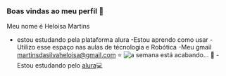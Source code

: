 ### Boas vindas ao meu perfil 💙 

Meu nome é Heloisa Martins 
- estou estudando pela plataforma alura
-Estou aprendo como usar
-Utilizo esse espaço nas aulas de técnologia e Robótica
-Meu gmail martinsdasilvaheloisa@gmail.com ⭐
![a semana está acabando...](https://media1.tenor.com/m/Zy3DGDCKrlUAAAAC/sextou-no-lombo-do-touro.gif) 🥳
-Estou estudando pelo [alura](https://cursos.alura.com.br/corp/tecnologia-e-robotica-programacao-nem-2-serie-110726-p694168)💻

